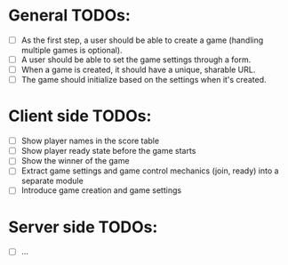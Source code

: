 # General TODOs:

- [ ] As the first step, a user should be able to create a game (handling multiple games is optional).
- [ ] A user should be able to set the game settings through a form.
- [ ] When a game is created, it should have a unique, sharable URL.
- [ ] The game should initialize based on the settings when it's created.
 
 # Client side TODOs:

- [ ] Show player names in the score table
- [ ] Show player ready state before the game starts
- [ ] Show the winner of the game
- [ ] Extract game settings and game control mechanics (join, ready) into a separate module
- [ ] Introduce game creation and game settings
 
 # Server side TODOs:

- [ ] ...
 